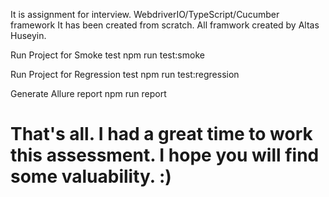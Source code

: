 
 It is assignment for interview.
 WebdriverIO/TypeScript/Cucumber framework
 It has been created from scratch. All framwork created by Altas Huseyin.


 Run Project for Smoke test 
 npm run test:smoke

Run Project for Regression test 
 npm run test:regression
  
Generate Allure report 
 npm run report
  
  
  
 # That's all. I had a great time to work this assessment. I hope you will find some valuability. :)
